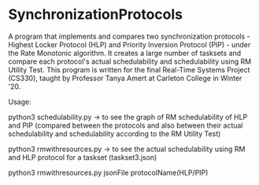 # SynchronizationProtocols

A program that implements and compares two synchronization protocols - Highest Locker Protocol (HLP) and Priority Inversion Protocol (PIP) - under the Rate Monotonic algorithm. It creates a large number of tasksets and compare each protocol's actual schedulability and schedulability using RM Utility Test.
This program is written for the final Real-Time Systems Project (CS330), taught by Professor Tanya Amert at Carleton College in Winter '20. 

Usage:

python3 schedulability.py -> to see the graph of RM schedulability of HLP and PIP (compared between the protocols and also between their actual schedulability and schedulability according to the RM Utility Test)

python3 rmwithresources.py -> to see the actual schedulability using RM and HLP protocol for a taskset (taskset3.json)


python3 rmwithresources.py jsonFile protocolName(HLP/PIP)
